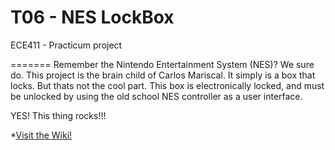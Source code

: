 T06 - NES LockBox
=========

ECE411 - Practicum project

=======
Remember the Nintendo Entertainment System (NES)? We sure do.  This project is the brain child of Carlos Mariscal.  It simply is a box that locks. But thats not the cool part.  This box is electronically locked, and must be unlocked by using the old school NES controller as a user interface.  

YES! This thing rocks!!!

*[Visit the Wiki!](https://github.com/jalcok1/practicum/wiki)